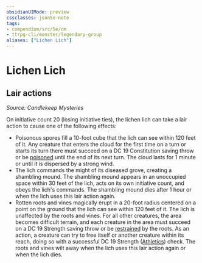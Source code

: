 ```yaml
---
obsidianUIMode: preview
cssclasses: json5e-note
tags:
- compendium/src/5e/cm
- ttrpg-cli/monster/legendary-group
aliases: ["Lichen Lich"]
---
```

# Lichen Lich

## Lair actions
_Source: Candlekeep Mysteries_

On initiative count 20 (losing initiative ties), the lichen lich can take a lair action to cause one of the following effects:

- Poisonous spores fill a 10-foot cube that the lich can see within 120 feet of it. Any creature that enters the cloud for the first time on a turn or starts its turn there must succeed on a DC 19 Constitution saving throw or be [poisoned](/3-Mechanics/CLI/rules/conditions.md#poisoned) until the end of its next turn. The cloud lasts for 1 minute or until it is dispersed by a strong wind.  
- The lich commands the might of its diseased grove, creating a shambling mound. The shambling mound appears in an unoccupied space within 30 feet of the lich, acts on its own initiative count, and obeys the lich's commands. The shambling mound dies after 1 hour or when the lich uses this lair action again.  
- Rotten roots and vines magically erupt in a 20-foot radius centered on a point on the ground that the lich can see within 120 feet of it. The lich is unaffected by the roots and vines. For all other creatures, the area becomes difficult terrain, and each creature in the area must succeed on a DC 19 Strength saving throw or be [restrained](/3-Mechanics/CLI/rules/conditions.md#restrained) by the roots. As an action, a creature can try to free itself or another creature within its reach, doing so with a successful DC 19 Strength ([Athletics](/3-Mechanics/CLI/rules/skills.md#Athletics)) check. The roots and vines wilt away when the lich uses this lair action again or when the lich dies.